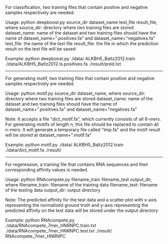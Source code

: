 For classification, two training files that contain positive and negative samples respectively are needed.

Usage: python deepboost.py source_dir dataset_name test_file result_file, where
source_dir: directory where two training files are stored
dataset_name: name of the dataset and two training files should have the name of dataset_name+".positives.fa" and dataset_name+"negatives.fa"
test_file: the name of the test file
result_file: the file in which the prediction result on the test file will be saved

Example:
	python deepboost.py ./data/ ALKBH5_Baltz2012.train ./data/ALKBH5_Baltz2012.ls.positives.fa ./result/pred.txt

----------------------------------------------------------------------------------------------

For generating motif, two training files that contain positive and negative samples respectively are needed.

Usage: python motif.py source_dir dataset_name, where
source_dir: directory where two training files are stored
dataset_name: name of the dataset and two training files should have the name of dataset_name+".positives.fa" and dataset_name+"negatives.fa"

Note:
It accepts a file "dict_motif.fa", which currently consists of all 8-mers. For generating motifs of length n, this file should be replaced to contain all n-mers.
It will generate a temporary file called "tmp.fa" and the motif result will be stored at dataset_name+".motif.fa"

Example:
	python motif.py ./data/ ALKBH5_Baltz2012.train ./data/dict_motif.fa ./result/

----------------------------------------------------------------------------------------------

For regeression, a training file that contains RNA sequences and their corresponding affinity values is needed.

Usage: python RNAcompete.py filename_train filename_test output_dir, where
filename_train: filename of the training data
filename_test: filename of the testing data
output_dir: output directory

Note:
The predicted affinity for the test data and a scatter plot with x-axis representing the normalized ground truth and y-axis representing the predicted affinity on the test data will be stored under the output directory

Example:
	python RNAcompete.py ./data/RNAcompete_7mer_HNRNPC.train.txt ./data/RNAcompete_7mer_HNRNPC.test.txt ./result/ RNAcompete_7mer_HNRNPC